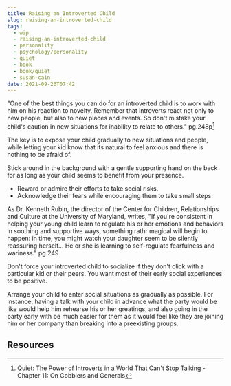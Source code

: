 ```yaml
---
title: Raising an Introverted Child
slug: raising-an-introverted-child
tags:
  - wip
  - raising-an-introverted-child
  - personality
  - psychology/personality
  - quiet
  - book
  - book/quiet
  - susan-cain
date: 2021-09-26T07:42
---
```


"One of the best things you can do for an introverted child is to work with him
on his reaction to novelty. Remember that introverts react not only to new
people, but also to new places and events. So don't mistake your child's caution
in new situations for inability to relate to others." pg.248p[^1]

The key is to expose your child gradually to new situations and people, while
letting your kid know that its natural to feel anxious and there is nothing to
be afraid of.

Stick around in the background with a gentle supporting hand on the back for as
long as your child seems to benefit from your presence.

- Reward or admire their efforts to take social risks.
- Acknowledge their fears while encouraging them to take small steps.

As Dr. Kenneth Rubin, the director of the Center for Children, Relationships and
Culture at the University of Maryland, writes, "If you're consistent in helping
your young child learn to regulate his or her emotions and behaviors in
soothing and supportive ways, something rathr magical will begin to happen: in
time, you might watch your daughter seem to be silently reassuring herself... He
or she is learning to self-regulate fearfulness and wariness." pg.249

Don't force your introverted child to socialize if they don't click with
a particular kid or their peers. You want most of their early social experiences
to be positive.

Arrange your child to enter social situations as gradually as possible. For
instance, having a talk with your child in advance what the party would be like
would help him rehearse his or her greatings, and also going in the party early
with be much easier for them as it would feel like they are joining him or her
company than breaking into a preexisting groups.

## Resources

[^1]: Quiet: The Power of Introverts in a World That Can't Stop Talking - Chapter 11: On Cobblers and Generals
